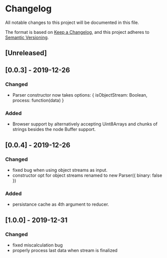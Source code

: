 # Changelog
All notable changes to this project will be documented in this file.

The format is based on [Keep a Changelog](https://keepachangelog.com/en/1.0.0/),
and this project adheres to [Semantic Versioning](https://semver.org/spec/v2.0.0.html).

## [Unreleased]

## [0.0.3] - 2019-12-26
### Changed
- Parser constructor now takes options: { isObjectStream: Boolean, process: function(data) }

### Added
- Browser support by alternatively accepting Uint8Arrays and chunks of strings besides the node Buffer support.

## [0.0.4] - 2019-12-26
### Changed
- fixed bug when using object streams as input.
- constructor opt for object streams renamed to new Parser({ binary: false })

### Added
- persistance cache as 4th argument to reducer.

## [1.0.0] - 2019-12-31
### Changed
- fixed miscalculation bug
- properly process last data when stream is finalized
